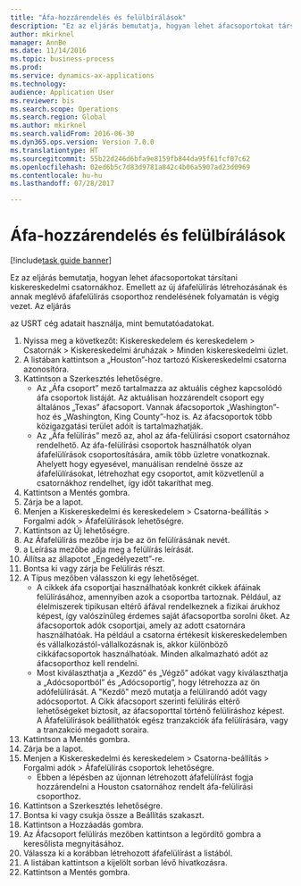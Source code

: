 ```yaml
--- 
title: "Áfa-hozzárendelés és felülbírálások"
description: "Ez az eljárás bemutatja, hogyan lehet áfacsoportokat társítani kiskereskedelmi csatornákhoz."
author: mkirknel
manager: AnnBe
ms.date: 11/14/2016
ms.topic: business-process
ms.prod: 
ms.service: dynamics-ax-applications
ms.technology: 
audience: Application User
ms.reviewer: bis
ms.search.scope: Operations
ms.search.region: Global
ms.author: mkirknel
ms.search.validFrom: 2016-06-30
ms.dyn365.ops.version: Version 7.0.0
ms.translationtype: HT
ms.sourcegitcommit: 55b22d246d6bfa9e8159fb844da95f61fcf07c62
ms.openlocfilehash: 02ed6b5c7d83d9781a842c4b06a5907ad23d0969
ms.contentlocale: hu-hu
ms.lasthandoff: 07/28/2017

---
```

# <a name="sales-tax-assignment-and-overrides"></a>Áfa-hozzárendelés és felülbírálások

[!include[task guide banner](../../includes/task-guide-banner.md)]

Ez az eljárás bemutatja, hogyan lehet áfacsoportokat társítani kiskereskedelmi csatornákhoz. Emellett az új áfafelülírás létrehozásának és annak meglévő áfafelülírás csoporthoz rendelésének folyamatán is végig vezet. Az eljárás

az USRT cég adatait használja, mint bemutatóadatokat.

1. Nyissa meg a következőt: Kiskereskedelem és kereskedelem > Csatornák > Kiskereskedelmi áruházak > Minden kiskereskedelmi üzlet.
2. A listában kattintson a „Houston”-hoz tartozó Kiskereskedelmi csatorna azonosítóra.
3. Kattintson a Szerkesztés lehetőségre.
    * Az „Áfa csoport” mező tartalmazza az aktuális céghez kapcsolódó áfa csoportok listáját. Az aktuálisan hozzárendelt csoport egy általános „Texas” áfacsoport. Vannak áfacsoportok „Washington”-hoz és „Washington, King County”-hoz is. Az áfacsoportok több közigazgatási terület adóit is tartalmazhatják.  
    * Az „Áfa felülírás” mező az, ahol az áfa-felülírási csoport csatornához rendelhető. Az áfa-felülírási csoportok használhatók olyan áfafelülírások csoportosítására, amik több üzletre vonatkoznak. Ahelyett hogy egyesével, manuálisan rendelné össze az áfafelülírásokat, létrehozhat egy csoportot, amit közvetlenül a csatornákhoz rendelhet, így időt takaríthat meg.  
4. Kattintson a Mentés gombra.
5. Zárja be a lapot.
6. Menjen a Kiskereskedelmi és kereskedelem > Csatorna-beállítás > Forgalmi adók > Áfafelülírások lehetőségre.
7. Kattintson az Új lehetőségre.
8. Az Áfafelülírás mezőbe írja be az ön felülírásának nevét.
9. a Leírása mezőbe adja meg a felülírás leírását.
10. Állítsa az állapotot „Engedélyezett”-re.
11. Bontsa ki vagy zárja be Felülírás részt.
12. A Típus mezőben válasszon ki egy lehetőséget.
    * A cikkek áfa csoportjai használhatóak konkrét cikkek áfáinak felülírásához, amennyiben azok a csoportba tartoznak. Például, az élelmiszerek tipikusan eltérő áfával rendelkeznek a fizikai árukhoz képest, így valószínűleg érdemes saját áfacsoportba sorolni őket.     Az áfacsoportok adók csoportjai, amely az adott csatornára használhatóak. Ha például a csatorna értékesít kiskereskedelemben és vállalkozástól-vállalkozásnak is, akkor különböző cikkáfacsoportok használhatóak. Minden alkalmazható adót az áfacsoporthoz kell rendelni.  
    * Most kiválaszthatja a „Kezdő” és „Végző” adókat vagy kiválaszthatja a „Adócsoportból” és „Adócsoportig”, hogy létrehozza az ön adófelülírását.    A "Kezdő" mező mutatja a felülírandó adót vagy adócsoportot. A Cikk áfacsoport szerinti felülírás eltérő lehetőségeket biztosít, az áfacsoporttal történő felülíráshoz képest.    A Áfafelülírások beállíthatók egész tranzakciók áfa felülírására, vagy a tranzakció megadott soraira.  
13. Kattintson a Mentés gombra.
14. Zárja be a lapot.
15. Menjen a Kiskereskedelmi és kereskedelem > Csatorna-beállítás > Forgalmi adók > Áfafelülírás csoportok lehetőségre.
    * Ebben a lépésben az újonnan létrehozott áfafelülírást fogja hozzárendelni a Houston csatornához rendelt áfa-felülírási csoporthoz.  
16. Kattintson a Szerkesztés lehetőségre.
17. Bontsa ki vagy csukja össze a Beállítás szakaszt.
18. Kattintson a Hozzáadás gombra.
19. Az Áfacsoport felülírás mezőben kattintson a legördítő gombra a keresőlista megnyitásához.
20. Válassza ki a korábban létrehozott áfafelülírást a listából.
21. A listában kattintson a kijelölt sorban lévő hivatkozásra.
22. Kattintson a Mentés gombra.


